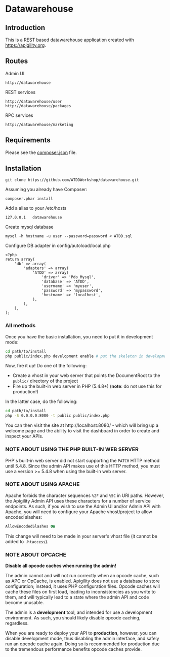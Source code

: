 Datawarehouse
==============================

Introduction
------------
This is a REST based datawarehouse application created with https://apigility.org.

Routes
------------

Admin UI

    http://datawarehouse
    
REST services

    http://datawarehouse/user
    http://datawarehouse/packages

RPC services

    http://datawarehouse/marketing

Requirements
------------
  
Please see the [composer.json](composer.json) file.

Installation
------------

    git clone https://github.com/ATDDWorkshop/datawarehouse.git

Assuming you already have Composer:

    composer.phar install

Add a alias to your /etc/hosts

    127.0.0.1   datawarehouse

Create mysql database

    mysql -h hostname -u user --password=password < ATDD.sql
    
Configure DB adapter in config/autoload/local.php

    <?php
    return array(
        'db' => array(
            'adapters' => array(
                'ATDD' => array(
                    'driver' => 'Pdo_Mysql',
                    'database' => 'ATDD',
                    'username' => 'myuser',
                    'password' => 'mypassword',
                    'hostname' => 'localhost',
                ),
            ),
        ),
    );
    
    
    

### All methods

Once you have the basic installation, you need to put it in development mode:

```bash
cd path/to/install
php public/index.php development enable # put the skeleton in development mode
```

Now, fire it up! Do one of the following:

- Create a vhost in your web server that points the DocumentRoot to the
  `public/` directory of the project
- Fire up the built-in web server in PHP (5.4.8+) (**note**: do not use this for
  production!)

In the latter case, do the following:

```bash
cd path/to/install
php -S 0.0.0.0:8080 -t public public/index.php
```

You can then visit the site at http://localhost:8080/ - which will bring up a
welcome page and the ability to visit the dashboard in order to create and
inspect your APIs.

### NOTE ABOUT USING THE PHP BUILT-IN WEB SERVER

PHP's built-in web server did not start supporting the `PATCH` HTTP method until
5.4.8. Since the admin API makes use of this HTTP method, you must use a version
&gt;= 5.4.8 when using the built-in web server.

### NOTE ABOUT USING APACHE

Apache forbids the character sequences `%2F` and `%5C` in URI paths. However, the Apigility Admin
API uses these characters for a number of service endpoints. As such, if you wish to use the
Admin UI and/or Admin API with Apache, you will need to configure your Apache vhost/project to
allow encoded slashes:

```apache
AllowEncodedSlashes On
```

This change will need to be made in your server's vhost file (it cannot be added to `.htaccess`).

### NOTE ABOUT OPCACHE

**Disable all opcode caches when running the admin!**

The admin cannot and will not run correctly when an opcode cache, such as APC or
OpCache, is enabled. Apigility does not use a database to store configuration;
instead, it uses PHP configuration files. Opcode caches will cache these files
on first load, leading to inconsistencies as you write to them, and will
typically lead to a state where the admin API and code become unusable.

The admin is a **development** tool, and intended for use a development
environment. As such, you should likely disable opcode caching, regardless.

When you are ready to deploy your API to **production**, however, you can
disable development mode, thus disabling the admin interface, and safely run an
opcode cache again. Doing so is recommended for production due to the tremendous
performance benefits opcode caches provide.

